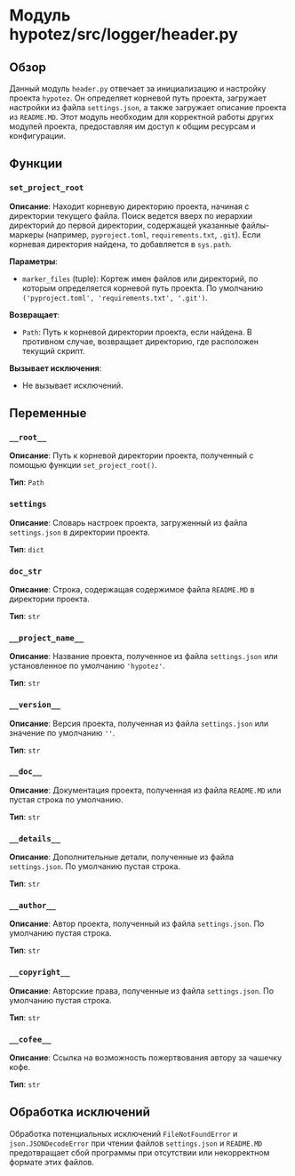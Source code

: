 # Модуль hypotez/src/logger/header.py

## Обзор

Данный модуль `header.py` отвечает за инициализацию и настройку проекта `hypotez`. Он определяет корневой путь проекта, загружает настройки из файла `settings.json`, а также загружает описание проекта из `README.MD`.  Этот модуль необходим для корректной работы других модулей проекта, предоставляя им доступ к общим ресурсам и конфигурации.

## Функции

### `set_project_root`

**Описание**:  Находит корневую директорию проекта, начиная с директории текущего файла. Поиск ведется вверх по иерархии директорий до первой директории, содержащей указанные файлы-маркеры (например, `pyproject.toml`, `requirements.txt`, `.git`). Если корневая директория найдена, то добавляется в `sys.path`.

**Параметры**:
- `marker_files` (tuple): Кортеж имен файлов или директорий, по которым определяется корневой путь проекта.  По умолчанию `('pyproject.toml', 'requirements.txt', '.git')`.

**Возвращает**:
- `Path`: Путь к корневой директории проекта, если найдена. В противном случае, возвращает директорию, где расположен текущий скрипт.

**Вызывает исключения**:
- Не вызывает исключений.


## Переменные

### `__root__`

**Описание**: Путь к корневой директории проекта, полученный с помощью функции `set_project_root()`.

**Тип**: `Path`


### `settings`

**Описание**: Словарь настроек проекта, загруженный из файла `settings.json` в директории проекта.

**Тип**: `dict`


### `doc_str`

**Описание**: Строка, содержащая содержимое файла `README.MD` в директории проекта.

**Тип**: `str`


### `__project_name__`

**Описание**: Название проекта, полученное из файла `settings.json` или установленное по умолчанию `'hypotez'`.

**Тип**: `str`


### `__version__`

**Описание**: Версия проекта, полученная из файла `settings.json` или значение по умолчанию `''`.

**Тип**: `str`


### `__doc__`

**Описание**: Документация проекта, полученная из файла `README.MD` или пустая строка по умолчанию.

**Тип**: `str`


### `__details__`

**Описание**:  Дополнительные детали, полученные из файла `settings.json`. По умолчанию пустая строка.

**Тип**: `str`


### `__author__`

**Описание**: Автор проекта, полученный из файла `settings.json`. По умолчанию пустая строка.

**Тип**: `str`


### `__copyright__`

**Описание**: Авторские права, полученные из файла `settings.json`. По умолчанию пустая строка.

**Тип**: `str`


### `__cofee__`

**Описание**: Ссылка на возможность пожертвования автору за чашечку кофе.

**Тип**: `str`



## Обработка исключений

Обработка потенциальных исключений `FileNotFoundError` и `json.JSONDecodeError` при чтении файлов `settings.json` и `README.MD` предотвращает сбой программы при отсутствии или некорректном формате этих файлов.
